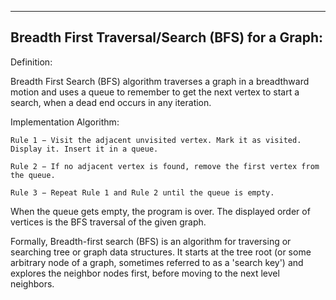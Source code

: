 ---------------------------------------------------
Breadth First Traversal/Search (BFS) for a Graph:
---------------------------------------------------


Definition:

Breadth First Search (BFS) algorithm traverses a graph in a breadthward motion and uses a queue to remember to get the next vertex to start a search, when a dead end occurs in any iteration.

Implementation Algorithm:

    Rule 1 − Visit the adjacent unvisited vertex. Mark it as visited. Display it. Insert it in a queue.

    Rule 2 − If no adjacent vertex is found, remove the first vertex from the queue.

    Rule 3 − Repeat Rule 1 and Rule 2 until the queue is empty.

When the queue gets empty, the program is over.
The displayed order of vertices is the BFS traversal of the given graph.


Formally, Breadth-first search (BFS) is an algorithm for traversing or searching tree or graph data structures. It starts at the tree root (or some arbitrary node of a graph, sometimes referred to as a 'search key') and explores the neighbor nodes first, before moving to the next level neighbors.		
